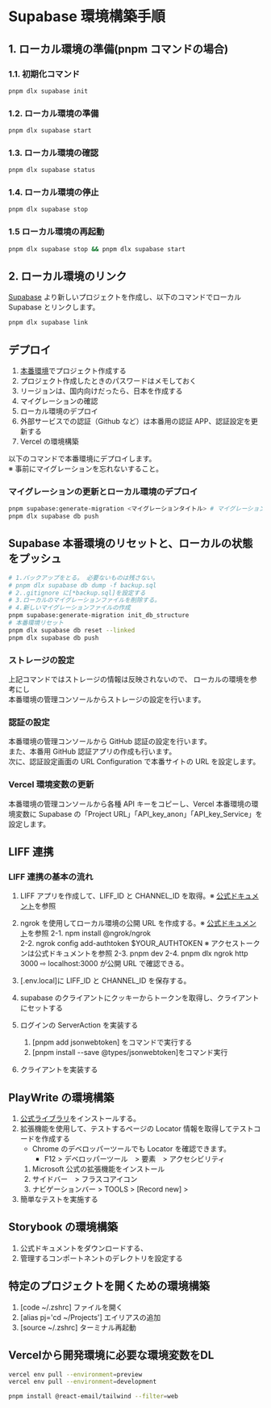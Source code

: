 # Supabase 環境構築手順

## 1. ローカル環境の準備(pnpm コマンドの場合)

### 1.1. 初期化コマンド

```bash
pnpm dlx supabase init
```

### 1.2. ローカル環境の準備

```bash
pnpm dlx supabase start
```

### 1.3. ローカル環境の確認

```bash
pnpm dlx supabase status
```

### 1.4. ローカル環境の停止

```bash
pnpm dlx supabase stop
```

### 1.5 ローカル環境の再起動

```bash
pnpm dlx supabase stop && pnpm dlx supabase start
```

## 2. ローカル環境のリンク

[Supabase](https://supabase.com/) より新しいプロジェクトを作成し、以下のコマンドでローカル Supabase とリンクします。

```bash
pnpm dlx supabase link
```

## デプロイ

1. [本番環境](https://supabase.com/)でプロジェクト作成する
2. プロジェクト作成したときのパスワードはメモしておく
3. リージョンは、国内向けだったら、日本を作成する
4. マイグレーションの確認
5. ローカル環境のデプロイ
6. 外部サービスでの認証（Github など）は本番用の認証 APP、認証設定を更新する
7. Vercel の環境構築

以下のコマンドで本番環境にデプロイします。  
※ 事前にマイグレーションを忘れないすること。

### マイグレーションの更新とローカル環境のデプロイ

```bash
pnpm supabase:generate-migration <マイグレーションタイトル> # マイグレーションしてない場合
pnpm dlx supabase db push
```

## Supabase 本番環境のリセットと、ローカルの状態をプッシュ

```bash
# 1.バックアップをとる。 必要ないものは残さない。
# pnpm dlx supabase db dump -f backup.sql
# 2..gitignore に[*backup.sql]を設定する
# 3.ローカルのマイグレーションファイルを削除する。
# 4.新しいマイグレーションファイルの作成
pnpm supabase:generate-migration init_db_structure
# 本番環境リセット
pnpm dlx supabase db reset --linked
pnpm dlx supabase db push
```

### ストレージの設定

上記コマンドではストレージの情報は反映されないので、
ローカルの環境を参考にし  
本番環境の管理コンソールからストレージの設定を行います。

### 認証の設定

本番環境の管理コンソールから GitHub 認証の設定を行います。  
また、本番用 GitHub 認証アプリの作成も行います。  
次に、認証設定画面の URL Configuration で本番サイトの URL を設定します。

### Vercel 環境変数の更新

本番環境の管理コンソールから各種 API キーをコピーし、Vercel 本番環境の環境変数に Supabase の「Project URL」「API_key_anon」「API_key_Service」を設定します。

## LIFF 連携

### LIFF 連携の基本の流れ

1. LIFF アプリを作成して、LIFF_ID と CHANNEL_ID を取得。※ [公式ドキュメント](https://developers.line.biz/ja/docs/liff/overview/)を参照
2. ngrok を使用してローカル環境の公開 URL を作成する。※ [公式ドキュメント](https://dashboard.ngrok.com/get-started/setup/nodejs)を参照
   2-1. npm install @ngrok/ngrok  
   2-2. ngrok config add-authtoken $YOUR_AUTHTOKEN ※ アクセストークンは公式ドキュメントを参照
   2-3. pnpm dev
   2-4. pnpm dlx ngrok http 3000
   ⇨ localhost:3000 が公開 URL で確認できる。

3. [.env.local]に LIFF_ID と CHANNEL_ID を保存する。
4. supabase のクライアントにクッキーからトークンを取得し、クライアントにセットする
5. ログインの ServerAction を実装する
   1. [pnpm add jsonwebtoken] をコマンドで実行する
   2. [pnpm install --save @types/jsonwebtoken]をコマンド実行
6. クライアントを実装する

## PlayWrite の環境構築

1. [公式ライブラリ](https://storybook.js.org/docs#install-storybook)をインストールする。
2. 拡張機能を使用して、テストするページの Locator 情報を取得してテストコードを作成する
   - Chrome のデベロッパーツールでも Locator を確認できます。
     - F12 > デベロッパーツール　> 要素　> アクセシビリティ
   1. Microsoft 公式の拡張機能をインストール
   2. サイドバー　> フラスコアイコン
   3. ナビゲーションバー > TOOLS > [Record new] >
3. 簡単なテストを実施する

## Storybook の環境構築

1. 公式ドキュメントをダウンロードする、
2. 管理するコンポートネントのデレクトリを設定する

## 特定のプロジェクトを開くための環境構築

1. [code ~/.zshrc] ファイルを開く
2. [alias pj='cd ~/Projects'] エイリアスの追加
3. [source ~/.zshrc] ターミナル再起動

## Vercelから開発環境に必要な環境変数をDL

```bash
vercel env pull --environment=preview
vercel env pull --environment=development
```

```bash
pnpm install @react-email/tailwind --filter=web
```
